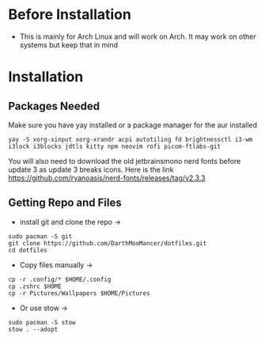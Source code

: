 # Before Installation

- This is mainly for Arch Linux and will work on Arch. It may work on other systems but keep that in mind

# Installation
Packages Needed
---------------
Make sure you have yay installed or a package manager for the aur installed

```
yay -S xorg-xinput xorg-xrandr acpi autotiling fd brightnessctl i3-wm i3lock i3blocks jdtls kitty npm neovim rofi picom-ftlabs-git
```
You will also need to download the old jetbrainsmono nerd fonts before update 3 as update 3 breaks icons. Here is the link https://github.com/ryanoasis/nerd-fonts/releases/tag/v2.3.3

Getting Repo and Files
----------------------
- install git and clone the repo -> 
```
sudo pacman -S git
git clone https://github.com/DarthMooMancer/dotfiles.git
cd dotfiles
```

- Copy files manually -> 

```
cp -r .config/* $HOME/.config
cp .zshrc $HOME
cp -r Pictures/Wallpapers $HOME/Pictures
```
- Or use stow -> 

```
sudo pacman -S stow
stow . --adopt
```
